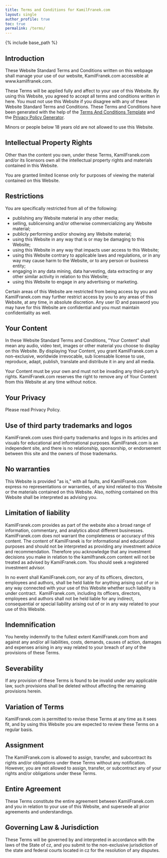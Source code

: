 ```yaml
---
title: Terms and Conditions for KamilFranek.com
layout: single
author_profile: true
toc: true
permalink: /terms/
---
```

{% include base_path %}

## Introduction
  
<p>These Website Standard Terms and Conditions written on this webpage shall manage your use of our website, KamilFranek.com accessible at www.kamilfranek.com.</p>

<p>These Terms will be applied fully and affect to your use of this Website. By using this Website, you agreed to accept all terms and conditions written in here. You must not use this Website if you disagree with any of these Website Standard Terms and Conditions. These Terms and Conditions have been generated with the help of the <a href="https://www.termsandcondiitionssample.com">Terms And Conditions Template</a> and the <a href="https://www.privacypolicygenerator.org">Privacy Policy Generator</a>.</p>

<p>Minors or people below 18 years old are not allowed to use this Website.</p>

## Intellectual Property Rights

<p>Other than the content you own, under these Terms, KamilFranek.com and/or its licensors own all the intellectual property rights and materials contained in this Website.</p>

<p>You are granted limited license only for purposes of viewing the material contained on this Website.</p>

## Restrictions

<p>You are specifically restricted from all of the following:</p>

<ul>
    <li>publishing any Website material in any other media;</li>
    <li>selling, sublicensing and/or otherwise commercializing any Website material;</li>
    <li>publicly performing and/or showing any Website material;</li>
    <li>using this Website in any way that is or may be damaging to this Website;</li>
    <li>using this Website in any way that impacts user access to this Website;</li>
    <li>using this Website contrary to applicable laws and regulations, or in any way may cause harm to the Website, or to any person or business entity;</li>
    <li>engaging in any data mining, data harvesting, data extracting or any other similar activity in relation to this Website;</li>
    <li>using this Website to engage in any advertising or marketing.</li>
</ul>

<p>Certain areas of this Website are restricted from being access by you and KamilFranek.com may further restrict access by you to any areas of this Website, at any time, in absolute discretion. Any user ID and password you may have for this Website are confidential and you must maintain confidentiality as well.</p>

## Your Content

<p>In these Website Standard Terms and Conditions, "Your Content" shall mean any audio, video text, images or other material you choose to display on this Website. By displaying Your Content, you grant KamilFranek.com a non-exclusive, worldwide irrevocable, sub licensable license to use, reproduce, adapt, publish, translate and distribute it in any and all media.</p>

<p>Your Content must be your own and must not be invading any third-party’s rights. KamilFranek.com reserves the right to remove any of Your Content from this Website at any time without notice.</p>

## Your Privacy

<p>Please read Privacy Policy.</p>

## Use of third party trademarks and logos

KamilFranek.com uses third-party trademarks and logos in its articles and visuals for educational and informational purposes. KamilFranek.com is an independent site, and there is no relationship, sponsorship, or endorsement between this site and the owners of those trademarks.

## No warranties

<p>This Website is provided "as is," with all faults, and KamilFranek.com express no representations or warranties, of any kind related to this Website or the materials contained on this Website. Also, nothing contained on this Website shall be interpreted as advising you.</p>

## Limitation of liability

KamilFranek.com provides as part of the website also a broad range of information, commentary, and analytics about different businesses. KamilFranek.com does not warrant the completeness or accuracy of this content. The content of KamilFranek is for informational and educational purposes and should not be interpreted as providing any investment advice and recommendation. Therefore you
acknowledge that any investment decisions you make in relation to the kamilfranek.com content will not be treated as advised by KamilFranek.com. You should seek a registered investment advisor.

<p>In no event shall KamilFranek.com, nor any of its officers, directors, employees and authors, shall be held liable for anything arising out of or in any way connected with your use of this Website whether such liability is under contract.  KamilFranek.com, including its officers, directors, employees and authors shall not be held liable for any indirect, consequential or special liability arising out of or in any way related to your use of this Website.</p>

## Indemnification

<p>You hereby indemnify to the fullest extent KamilFranek.com from and against any and/or all liabilities, costs, demands, causes of action, damages and expenses arising in any way related to your breach of any of the provisions of these Terms.</p>

## Severability

<p>If any provision of these Terms is found to be invalid under any applicable law, such provisions shall be deleted without affecting the remaining provisions herein.</p>

## Variation of Terms

<p>KamilFranek.com is permitted to revise these Terms at any time as it sees fit, and by using this Website you are expected to review these Terms on a regular basis.</p>

## Assignment

<p>The KamilFranek.com is allowed to assign, transfer, and subcontract its rights and/or obligations under these Terms without any notification. However, you are not allowed to assign, transfer, or subcontract any of your rights and/or obligations under these Terms.</p>

## Entire Agreement
    
<p>These Terms constitute the entire agreement between KamilFranek.com and you in relation to your use of this Website, and supersede all prior agreements and understandings.</p>

## Governing Law & Jurisdiction

<p>These Terms will be governed by and interpreted in accordance with the laws of the State of cz, and you submit to the non-exclusive jurisdiction of the state and federal courts located in cz for the resolution of any disputes.</p>

